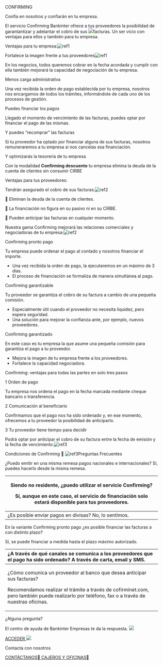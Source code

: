 ﻿CONFIRMING

Confía en nosotros y confiarán en tu empresa.

El servicio Confirming Bankinter ofrece a tus proveedores la posibilidad de garantantizar y adelantar el cobro de sus ![](Aspose.Words.d3e94f39-3832-478e-9e78-feefc241527a.001.jpeg)facturas. Un ser vicio con ventajas para ellos y también para tu empresa.

Ventajas para tu empresa:![ref1]

Fortalece la imagen frente a tus proveedores![ref1]

En los negocios, todos queremos cobrar en la fecha acordada y cumplir con ella también mejorará la capacidad de negociación de tu empresa.

Menos carga administrativa

Una vez recibida la orden de pago establecida por tu empresa, nosotros nos encargamos de todos los trámites, informándote de cada uno de los procesos de gestión.

Puedes financiar los pagos

Llegado el momento de vencimiento de las facturas, puedes optar por financiar el pago de las mismas.

Y puedes “recomprar” las facturas

Si tu proveedor ha optado por financiar alguna de sus facturas, nosotros remuneraremos a tu empresa si nos cancelas esa financiación.

Y optimizarás la tesorería de tu empresa

Con la modalidad **Confirming descuento** tu empresa elimina la deuda de la cuenta de clientes sin consumir CIRBE

Ventajas para tus proveedores:

Tendrán asegurado el cobro de sus facturas.![ref2]

 Eliminan la deuda de la cuenta de clientes.

 La financiación no figura en su pasivo ni en su CIRBE.

 Pueden anticipar las facturas en cualquier momento.

Nuestra gama Confirming mejorará las relaciones comerciales y negociadoras de tu empresa:![ref2]

Confirming pronto pago

Tu empresa puede ordenar el pago al contado y nosotros financiar el importe.

- Una vez recibida la orden de pago, la ejecutaremos en un máximo de 3 días.
- El proceso de financiación se formaliza de manera simultánea al pago.

Confirming garantizable

Tu proveedor se garantiza el cobro de su factura a cambio de una pequeña comisión.

- Especialmente útil cuando el proveedor no necesita liquidez, pero espera seguridad.
- Una solución para mejorar la confianza ante, por ejemplo, nuevos proveedores.

Confirming garantizado

En este caso es tu empresa la que asume una pequeña comisión para garantiza el pago a tu proveedor.

- Mejora la imagen de tu empresa frente a los proveedores.
- Fortalece la capacidad negociadora.

Confirming: ventajas para todas las partes en solo tres pasos

1 Orden de pago

Tu empresa nos ordena el pago en la fecha marcada mediante cheque bancario o transferencia.

2 Comunicación al beneficiario

Confirmamos que el pago nos ha sido ordenado y, en ese momento, ofrecemos a tu proveedor la posibilidad de anticiparlo.

3 Tu proveedor tiene tiempo para decidir

Podrá optar por anticipar el cobro de su factura entre la fecha de emisión y la fecha de vencimiento.![ref3]

Condiciones de Confirming  ![ref3]Preguntas Frecuentes

¿Puedo emitir en una misma remesa pagos nacionales e internacionales? Sí, puedes hacerlo desde la misma remesa.



|<p>Siendo no residente, ¿puedo utilizar el servicio Confirming?</p><p>Sí, aunque en este caso, el servicio de financiación solo estará disponible para tus proveedores.</p>|
| - |
|¿Es posible enviar pagos en divisas? No, lo sentimos.|

En la variante Confirming pronto pago ¿es posible financiar las facturas a con distinto plazo?

Sí, se puede financiar a medida hasta el plazo máximo autorizado.



|¿A través de qué canales se comunica a los proveedores que el pago ha sido ordenado? A través de carta, email y SMS.|
| :- |
|<p>¿Cómo comunica un proveedor al banco que desea anticipar sus facturas?</p><p>Recomendamos realizar el trámite a través de cofirminet.com, pero también puede realizarlo por teléfono, fax o a través de nuestras oficinas.</p>|

¿Alguna pregunta?

El centro de ayuda de Bankinter Empresas te da la respuesta. ![](Aspose.Words.d3e94f39-3832-478e-9e78-feefc241527a.005.png)

[ACCEDER ](https://www.bankinter.com/empresas/ayuda)![](Aspose.Words.d3e94f39-3832-478e-9e78-feefc241527a.006.png)

Contacta con nosotros 

[CONTÁCTANOS ](https://www.bankinter.com/empresas/atencion-cliente)[CAJEROS Y OFICINAS](https://bancaonline.bankinter.com/publico/buscador_oficinas_cajeros.xhtml)

[ref1]: Aspose.Words.d3e94f39-3832-478e-9e78-feefc241527a.002.jpeg
[ref2]: Aspose.Words.d3e94f39-3832-478e-9e78-feefc241527a.003.jpeg
[ref3]: Aspose.Words.d3e94f39-3832-478e-9e78-feefc241527a.004.png

